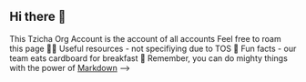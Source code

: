 ## Hi there 👋



This Tzicha Org Account is the account of all accounts
Feel free to roam this page
👩‍💻 Useful resources - not specifiying due to TOS
🍿 Fun facts - our team eats cardboard for breakfast
🧙 Remember, you can do mighty things with the power of [Markdown](https://docs.github.com/github/writing-on-github/getting-started-with-writing-and-formatting-on-github/basic-writing-and-formatting-syntax)
-->
